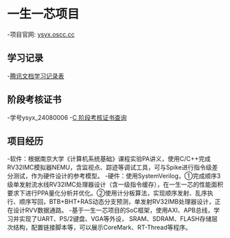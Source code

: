 # 一生一芯项目

-项目官网: [ysyx.oscc.cc](https://ysyx.oscc.cc)

## 学习记录

-[腾讯文档学习记录表](https://docs.qq.com/sheet/DZm9qZFdweXdJTmlO?tab=ss_znqexa&viewId=vnucy5)

## 阶段考核证书

-学号ysyx_24080006
-[C 阶段考核证书查询](https://fa45epzd9c7.feishu.cn/share/base/query/shrcnJAgaE4ZG4y5OsB1iAcwyjc)

## 项目经历

-软件：根据南京大学《计算机系统基础》课程实验PA讲义，使用C/C++完成RV32IMC模拟器NEMU，含监视点、踪迹等调试工具，可与Spike进行指令级差分测试，作为硬件设计的参考模型。
-硬件：使用SystemVerilog，①完成顺序3级单发射流水线RV32IMC处理器设计（含一级指令缓存），在一生一芯的性能面积要求下进行PPA量化分析并优化。②使用计分板算法，实现顺序发射、乱序执行、顺序写回，BTB+BHT+RAS动态分支预测，单发射RV32IMB处理器设计，正在设计RVV数据通路。
-基于一生一芯项目的SoC框架，使用AXI、APB总线，学习并实现了UART、PS/2键盘、VGA等外设， SRAM、SDRAM、FLASH存储层次结构，配置链接脚本等，可以展示CoreMark、RT-Thread等程序。

